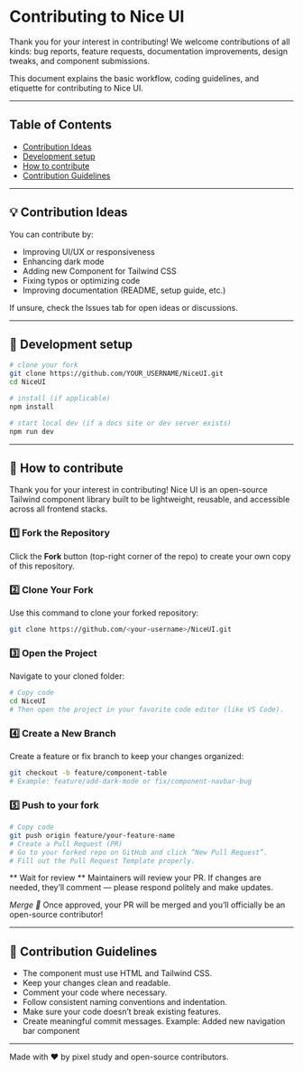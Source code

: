 # Contributing to Nice UI

Thank you for your interest in contributing! We welcome contributions of all kinds:
bug reports, feature requests, documentation improvements, design tweaks, and component submissions.

This document explains the basic workflow, coding guidelines, and etiquette for contributing to Nice UI.

---

## Table of Contents
- [Contribution Ideas](#contribute-ideas)
- [Development setup](#development-setup)
- [How to contribute](#how-to-contribute)
- [Contribution Guidelines](#contribution-guidelines)
---

## 💡 Contribution Ideas

You can contribute by:

- Improving UI/UX or responsiveness
- Enhancing dark mode
- Adding new Component for Tailwind CSS
- Fixing typos or optimizing code
- Improving documentation (README, setup guide, etc.)

If unsure, check the Issues tab for open ideas or discussions.

---

## 🧰 Development setup

```bash
# clone your fork
git clone https://github.com/YOUR_USERNAME/NiceUI.git
cd NiceUI

# install (if applicable)
npm install

# start local dev (if a docs site or dev server exists)
npm run dev
```

---

## 🧾 How to contribute

Thank you for your interest in contributing! Nice UI is an open-source Tailwind component library built to be lightweight, reusable, and accessible across all frontend stacks.

### 1️⃣ Fork the Repository
Click the **Fork** button (top-right corner of the repo) to create your own copy of this repository.

### 2️⃣ Clone Your Fork
Use this command to clone your forked repository:
```bash
git clone https://github.com/<your-username>/NiceUI.git
```

### 3️⃣ Open the Project
Navigate to your cloned folder:

```bash
# Copy code
cd NiceUI
# Then open the project in your favorite code editor (like VS Code).
```
### 4️⃣ Create a New Branch

Create a feature or fix branch to keep your changes organized:
```bash
git checkout -b feature/component-table
# Example: feature/add-dark-mode or fix/component-navbar-bug
```

### 5️⃣ Push to your fork

```bash
# Copy code
git push origin feature/your-feature-name
# Create a Pull Request (PR)
# Go to your forked repo on GitHub and click “New Pull Request”.
# Fill out the Pull Request Template properly.
```
** Wait for review **
Maintainers will review your PR. If changes are needed, they’ll comment — please respond politely and make updates.

*Merge 🎉*
Once approved, your PR will be merged and you’ll officially be an open-source contributor!

---

## 🧩 Contribution Guidelines
- The component must use HTML and Tailwind CSS.
- Keep your changes clean and readable.
- Comment your code where necessary.
- Follow consistent naming conventions and indentation.
- Make sure your code doesn’t break existing features.
- Create meaningful commit messages.
Example: Added new navigation bar component 

---

Made with ❤️ by pixel study and open-source contributors.
